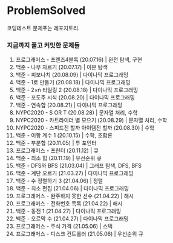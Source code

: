 # ProblemSolved
코딩테스트 문제푸는 레포지토리.  

### 지금까지 풀고 커밋한 문제들

1.	프로그래머스 - 프렌즈4블록 (20.07.16) | 완전 탐색, 구현
2.	백준 - 나무 자르기 (20.07.17) | 이분 탐색
3.	백준 - 피보나치 (20.08.09) | 다이나믹 프로그래밍
4.	백준 - 1로 만들기 (20.08.18) | 다이나믹 프로그래밍
5.	백준 - 2×n 타일링 2 (20.08.18) | 다이나믹 프로그래밍
6.	백준 - 포도주 시식 (20.08.20) | 다이나믹 프로그래밍
7.	백준 - 연속합 (20.08.21) | 다이나믹 프로그래밍
8.	NYPC2020 - S OR T (20.08.28) | 문자열 처리, 수학
9.	NYPC2020 - 카트라이더 별 모으기 (20.08.29) | 문자열 처리, 수학
10.	NYPC2020 - 스피드전 할까 아이템전 할까 (20.08.30) | 수학
11. 백준 - 이항 계수 1 (20.10.15) | 수학, 조합론
12. 백준 - 부분합 (20.11.05) | 투 포인터
13. 프로그래머스 - 프린터 (20.11.12) | 큐
14. 백준 - 최소 힙 (20.11.19) | 우선순위 큐
15. 백준 - DFS와 BFS (21.03.04) | 그래프 탐색, DFS, BFS
16. 백준 - 계단 오르기 (21.03.27) | 다이나믹 프로그래밍
17. 백준 - 수 정렬하기 3 (21.04.06) | 정렬
18. 백준 - 최소 편집 (21.04.06) | 다이나믹 프로그래밍
19.	프로그래머스 - 완주하지 못한 선수 (21.04.22) | 해시
20.	프로그래머스 - 전화번호 목록 (21.04.22) | 해시
21.	백준 - 동전 1 (21.04.27) | 다이나믹 프로그래밍
22.	백준 - 오르막 수 (21.04.27) | 다이나믹 프로그래밍
23.	프로그래머스 - 주식 가격 (21.05.06) | 스택
24.	프로그래머스 - 디스크 컨트롤러 (21.05.06) | 우선순위 큐
